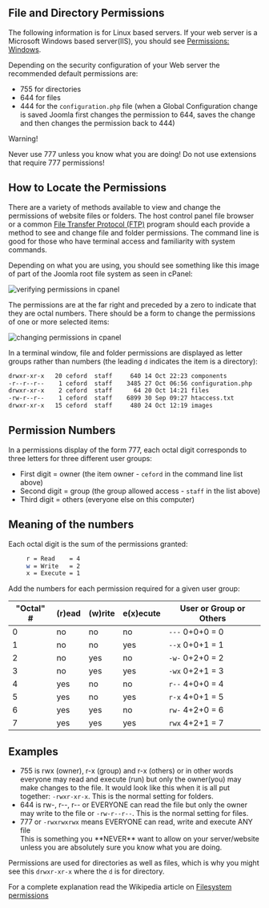 <!-- Filename: Verifying_permissions / Display title: Permissions: Linux -->

## File and Directory Permissions

The following information is for Linux based servers. If your web
server is a Microsoft Windows based server(IIS), you should see
[Permissions: Windows](jdocmanual?article=user/test-installations/permissions-windows).

Depending on the security configuration of your Web server the recommended 
default permissions are:
- 755 for directories
- 644 for files
- 444 for the `configuration.php` file (when a Global Configuration change is
  saved Joomla first changes the permission to 644, saves the change and then
  changes the permission back to 444)

<div class="alert alert-warning">
Warning!

Never use 777 unless you know what you are doing! Do not use extensions that 
require 777 permissions!
</div>

## How to Locate the Permissions

There are a variety of methods available to view and change the permissions of 
website files or folders. The host control panel file browser or a common
[File Transfer Protocol (FTP)](https://en.wikipedia.org/wiki/File_Transfer_Protocol)
program should each provide a method to see and change file and folder
permissions. The command line is good for those who have terminal access and
familiarity with system commands.

Depending on what you are using, you should see something like this image of
part of the Joomla root file system as seen in cPanel:

![verifying permissions in cpanel](../../../en/images/test-installations/verifying-permissions-cpanel.png)

The permissions are at the far right and preceded by a zero to indicate that
they are octal numbers. There should be a form to change the permissions of 
one or more selected items:

![changing permissions in cpanel](../../../en/images/test-installations/verifying-permissions-cpanel-change.png)

In a terminal window, file and folder permissions are displayed as letter 
groups rather than numbers (the leading `d` indicates the item is a directory):

```sh
drwxr-xr-x   20 ceford  staff     640 14 Oct 22:23 components
-r--r--r--    1 ceford  staff    3485 27 Oct 06:56 configuration.php
drwxr-xr-x    2 ceford  staff      64 20 Oct 14:21 files
-rw-r--r--    1 ceford  staff    6899 30 Sep 09:27 htaccess.txt
drwxr-xr-x   15 ceford  staff     480 24 Oct 12:19 images
```

## Permission Numbers

In a permissions display of the form 777, each octal digit corresponds to 
three letters for three different user groups:

- First digit = owner (the item owner - `ceford` in the command line list above)
- Second digit = group (the group allowed access - `staff` in the list above)
- Third digit = others (everyone else on this computer)

## Meaning of the numbers

Each octal digit is the sum of the permissions granted:
```sh
     r = Read    = 4
     w = Write   = 2
     x = Execute = 1
```
Add the numbers for each permission required for a given user group:

| "Octal" \# | (r)ead | (w)rite | e(x)ecute | User or Group or Others |
|------------|--------|---------|-----------|-------------------------|
| 0          | no     | no      | no        | `---` 0+0+0 = 0         |
| 1          | no     | no      | yes       | `--x` 0+0+1 = 1         |
| 2          | no     | yes     | no        | `-w-` 0+2+0 = 2         |
| 3          | no     | yes     | yes       | `-wx` 0+2+1 = 3         |
| 4          | yes    | no      | no        | `r--` 4+0+0 = 4         |
| 5          | yes    | no      | yes       | `r-x` 4+0+1 = 5         |
| 6          | yes    | yes     | no        | `rw-` 4+2+0 = 6         |
| 7          | yes    | yes     | yes       | `rwx` 4+2+1 = 7         |


## Examples

- 755 is rwx (owner), r-x (group) and r-x (others) or in other words
  everyone may read and execute (run) but only the owner(you) may make
  changes to the file. It would look like this when it is all put
  together: `-rwxr-xr-x`. This is the normal setting for folders.
- 644 is rw-, r--, r-- or EVERYONE can read the file but only the owner
  may write to the file or `-rw-r--r--`. This is the normal setting for files.
- 777 or `-rwxrwxrwx` means EVERYONE can read, write and execute ANY file
  <div class="alert alert-warning">
  This is something you **NEVER** want to allow on your server/website
  unless you are absolutely sure you know what you are doing.
  </div>

Permissions are used for directories as well as files, which is why you
might see this `drwxr-xr-x` where the `d` is for directory. 

For a complete explanation read the Wikipedia article on 
[Filesystem permissions](https://en.wikipedia.org/wiki/Filesystem_permissions)
